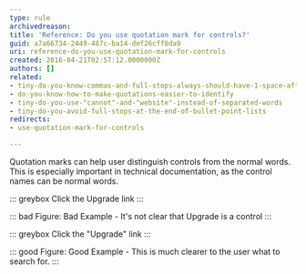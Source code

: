 ```yaml
---
type: rule
archivedreason: 
title: 'Reference: Do you use quotation mark for controls?'
guid: a7a66734-2449-487c-ba14-def26cff8da9
uri: reference-do-you-use-quotation-mark-for-controls
created: 2016-04-21T02:57:12.0000000Z
authors: []
related:
- tiny-do-you-know-commas-and-full-stops-always-should-have-1-space-after-them
- do-you-know-how-to-make-quotations-easier-to-identify
- tiny-do-you-use-"cannot"-and-"website"-instead-of-separated-words
- tiny-do-you-avoid-full-stops-at-the-end-of-bullet-point-lists
redirects:
- use-quotation-mark-for-controls

---
```


Quotation marks can help user distinguish controls from the normal words. This is especially important in technical documentation, as the control names can be normal words.

<!--endintro-->


::: greybox
Click the Upgrade link
:::



::: bad
Figure: Bad Example - It's not clear that Upgrade is a control
:::



::: greybox
Click the "Upgrade" link
:::



::: good
Figure: Good Example - This is much clearer to the user what to search for.
:::
